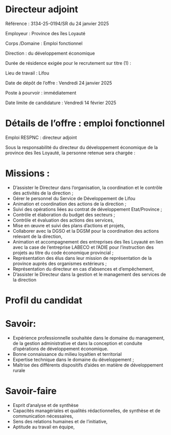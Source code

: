 # Directeur adjoint

Référence : 3134-25-0194/SR du 24 janvier 2025

Employeur : Province des îles Loyauté

Corps /Domaine : Emploi fonctionnel

Direction : du développement économique

Durée de résidence exigée pour le recrutement sur titre (1) :

Lieu de travail : Lifou

Date de dépôt de l’offre : Vendredi 24 janvier 2025

Poste à pourvoir : immédiatement

Date limite de candidature : Vendredi 14 février 2025

# Détails de l’offre : emploi fonctionnel

Emploi RESPNC : directeur adjoint

Sous la responsabilité du directeur du développement économique de la province des îles Loyauté, la personne retenue sera chargée :

# Missions :

- D’assister le Directeur dans l’organisation, la coordination et le contrôle des activités de la direction ;
- Gérer le personnel du Service de Développement de Lifou
- Animation et coordination des actions de la direction ;
- Suivi des opérations liées au contrat de développement Etat/Province ;
- Contrôle et élaboration du budget des secteurs ;
- Contrôle et évaluation des actions des services,
- Mise en œuvre et suivi des plans d’actions et projets,
- Collaborer avec la DGSO et la DGSM pour la coordination des actions relevant de la direction,
- Animation et accompagnement des entreprises des îles Loyauté en lien avec la case de l’entreprise LABECO et l’ADIE pour l’instruction des projets au titre du code économique provincial ;
- Représentation des élus dans leur mission de représentation de la province auprès des organismes extérieurs ;
- Représentation du directeur en cas d’absences et d’empêchement,
- D’assister le Directeur dans la gestion et le management des services de la direction

# Profil du candidat

# Savoir:

- Expérience professionnelle souhaitée dans le domaine du management, de la gestion administrative et dans la conception et conduite d’opérations de développement économique.
- Bonne connaissance du milieu loyaltien et territorial
- Expertise technique dans le domaine du développement ;
- Maîtrise des différents dispositifs d’aides en matière de développement rurale

# Savoir-faire

- Esprit d’analyse et de synthèse
- Capacités managériales et qualités rédactionnelles, de synthèse et de communication nécessaires,
- Sens des relations humaines et de l’initiative,
- Aptitude au travail en équipe,